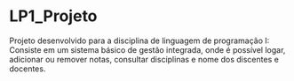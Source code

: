 # LP1_Projeto
 Projeto desenvolvido para a disciplina de linguagem de programação I:
 Consiste em um sistema básico de gestão integrada, onde é possível logar, adicionar ou remover notas, consultar disciplinas e nome dos discentes e docentes. 
